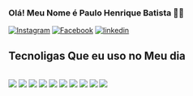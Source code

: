 
### Olá! Meu Nome é Paulo Henrique Batista 🙋‍♂️
[![Instagram](https://img.shields.io/badge/Instagram-E4405F?style=for-the-badge&logo=instagram&logoColor=white)](https://www.instagram.com/paulo_henrique266/)
[![Facebook](https://img.shields.io/badge/Facebook-1877F2?style=for-the-badge&logo=facebook&logoColor=white)](https://www.facebook.com/dj.paulohenrique.perfectsound)
[![linkedin](https://img.shields.io/badge/LinkedIn-0077B5?style=for-the-badge&logo=linkedin&logoColor=white)](https://www.linkedin.com/in/paulo-henrique-batista-23a214226)



## Tecnoligas Que eu uso no Meu dia

<div style="display: inline_blocck"><br/>
<img  src=https://img.shields.io/badge/HTML5-E34F26?style=for-the-badge&logo=html5&logoColor=white/>
<img  src=https://img.shields.io/badge/CSS3-1572B6?style=for-the-badge&logo=css3&logoColor=white>
<img  src=https://img.shields.io/badge/JavaScript-323330?style=for-the-badge&logo=javascript&logoColor=F7DF1E/>
<img  src=https://img.shields.io/badge/C%23-239120?style=for-the-badge&logo=c-sharp&logoColor=white>
<img  src=https://img.shields.io/badge/Angular-DD0031?style=for-the-badge&logo=angular&logoColor=white/>
<img  src=https://img.shields.io/badge/Microsoft_SQL_Server-CC2927?style=for-the-badge&logo=microsoft-sql-server&logoColor=white>
<img src= https://img.shields.io/badge/TypeScript-007ACC?style=for-the-badge&logo=typescript&logoColor=white>
<img  src=https://img.shields.io/badge/GIT-E44C30?style=for-the-badge&logo=git&logoColor=white>
<img  src=https://img.shields.io/badge/.NET-5C2D91?style=for-the-badge&logo=.net&logoColor=white>
<img  src=https://img.shields.io/badge/Bootstrap-563D7C?style=for-the-badge&logo=bootstrap&logoColor=white>
</div>
<br/>





